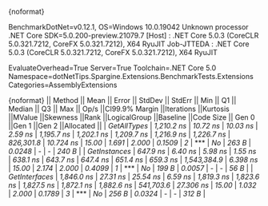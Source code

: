{noformat}

BenchmarkDotNet=v0.12.1, OS=Windows 10.0.19042
Unknown processor
.NET Core SDK=5.0.200-preview.21079.7
  [Host]     : .NET Core 5.0.3 (CoreCLR 5.0.321.7212, CoreFX 5.0.321.7212), X64 RyuJIT
  Job-JTTEDA : .NET Core 5.0.3 (CoreCLR 5.0.321.7212, CoreFX 5.0.321.7212), X64 RyuJIT

EvaluateOverhead=True  Server=True  Toolchain=.NET Core 5.0  
Namespace=dotNetTips.Spargine.Extensions.BenchmarkTests.Extensions  Categories=AssemblyExtensions  

{noformat}
||       Method ||      Mean ||   Error ||  StdDev || StdErr ||       Min ||        Q1 ||    Median ||        Q3 ||       Max ||       Op/s ||CI99.9% Margin ||Iterations ||Kurtosis ||MValue ||Skewness ||Rank ||LogicalGroup ||Baseline ||Code Size || Gen 0 ||Gen 1 ||Gen 2 ||Allocated ||
|   *GetAllTypes* | *1,210.2 ns* | *10.72 ns* | *10.03 ns* | *2.59 ns* | *1,195.7 ns* | *1,202.1 ns* | *1,209.7 ns* | *1,216.9 ns* | *1,226.7 ns* |   *826,301.8* |      *10.724 ns* |      *15.00* |    *1.691* |  *2.000* |   *0.1509* |    *2* |            *** |       *No* |     *263 B* | *0.0248* |     *-* |     *-* |     *240 B* |
|  *GetInstances* |   *647.9 ns* |  *6.40 ns* |  *5.98 ns* | *1.55 ns* |   *638.1 ns* |   *643.7 ns* |   *647.4 ns* |   *651.4 ns* |   *659.3 ns* | *1,543,384.9* |       *6.398 ns* |      *15.00* |    *2.174* |  *2.000* |   *0.4099* |    *1* |            *** |       *No* |     *199 B* | *0.0057* |     *-* |     *-* |      *56 B* |
| *GetInterfaces* | *1,846.0 ns* | *27.31 ns* | *25.54 ns* | *6.59 ns* | *1,819.3 ns* | *1,823.6 ns* | *1,827.5 ns* | *1,872.1 ns* | *1,882.6 ns* |   *541,703.6* |      *27.306 ns* |      *15.00* |    *1.032* |  *2.000* |   *0.1789* |    *3* |            *** |       *No* |     *256 B* | *0.0324* |     *-* |     *-* |     *312 B* |
